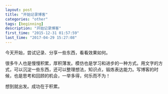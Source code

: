 ```yaml
---
layout: post
title: "开始记录博客"
categories: "other"
tags: [beginning]
description: "开始记录博客"
first_time: "2015-12-31 01:57:59"
last_time: "2017-04-29 15:27:08"
---
```

今天开始，尝试记录、分享一些东西，看看效果如何。

很多牛人也是慢慢积累，厚积薄发。模仿也是学习和进步的一种方式。用文字的方式，可以沉淀一些东西，还可以整理想法，知识点，锻炼表达能力。写博客的时候，也是思考和回顾的机会，一举多得，何乐而不为！

想到就出发。成功在于积累。
